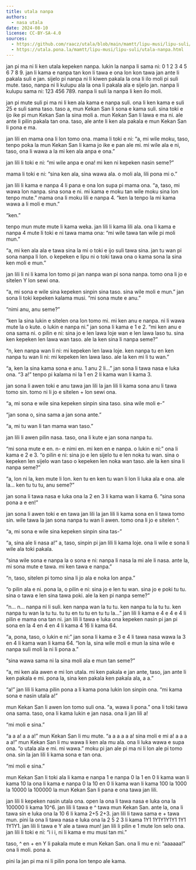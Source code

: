 ```yaml
---
title: utala nanpa
authors:
  - nasa utala
date: 2024-08-10
license: CC-BY-SA-4.0
sources:
  - https://github.com/raacz/utala/blob/main/mamtt/lipu-musi/lipu-suli/utala-nanpa.md
  - https://utala.pona.la/mamtt/lipu-musi/lipu-suli/utala-nanpa.html
---
```


jan pi ma ni li ken utala kepeken nanpa. lukin la nanpa li sama ni: 0 1 2 3 4 5 6 7 8 9. jan li kama e nanpa tan kon li tawa e ona lon kon tawa jan ante li pakala suli e jan. sijelo pi nanpa ni li kiwen pakala la ona li ilo moli pi suli mute. taso, nanpa ni li kulupu ala la ona li pakala ala e sijelo jan. nanpa li kulupu sama ni: 123 456 789. nanpa li suli la nanpa li ken ilo moli.

jan pi mute suli pi ma ni li ken ala kama e nanpa suli. ona li ken kama e suli 25 e suli sama taso. taso a, mun Kekan San li sona e kama suli. sina toki e ijo ike pi mun Kekan San la sina moli a. mun Kekan San li lawa e ma ni. ale ante li pilin pakala tan ona. taso, ale ante li ken ala pakala e mun Kekan San li pona e ma.

jan lili en mama ona li lon tomo ona. mama li toki e ni: “a, mi wile moku, taso, tenpo poka la mun Kekan San li kama jo ike e pan ale mi. mi wile ala e ni, taso, ona li wawa a la mi ken ala anpa e ona.”

jan lili li toki e ni: “mi wile anpa e ona! mi ken ni kepeken nasin seme?”

mama li toki e ni: “sina ken ala, sina wawa ala. o moli ala, lili pona mi o.”

jan lili li kama e nanpa 4 li pana e ona lon supa pi mama ona. “a, taso, mi wawa lon nanpa. sina sona e ni. mi kama e moku tan wile moku sina lon tenpo mute.” mama ona li moku lili e nanpa 4. “ken la tenpo la mi kama wawa a li moli e mun.”

“ken.”

tenpo mun mute mute li kama weka. jan lili li kama lili ala. ona li kama e nanpa 4 mute li toki e ni tawa mama ona: “mi wile tawa tan wile pi moli mun.”

“a, mi ken ala ala e tawa sina la mi o toki e ijo suli tawa sina. jan tu wan pi sona nanpa li lon. o kepeken e lipu ni o toki tawa ona o kama sona la sina ken moli e mun.”

jan lili li ni li kama lon tomo pi jan nanpa wan pi sona nanpa. tomo ona li jo e sitelen Y lon sewi ona.

“a, mi sona e wile sina kepeken sinpin sina taso. sina wile moli e mun.” jan sona li toki kepeken kalama musi. “mi sona mute e anu.”

“nimi anu, anu seme?”

“ken la sina lukin e sitelen ona lon tomo mi. mi ken anu e nanpa. ni li wawa mute la o kute. o lukin e nanpa ni.” jan sona li kama e 1 e 2. “mi ken anu e ona sama ni. o pilin e ni: sina jo e len lawa loje wan e len lawa laso tu. sina ken kepeken len lawa wan taso. ale la ken sina li nanpa seme?”

“n, ken nanpa wan li ni: mi kepeken len lawa loje. ken nanpa tu en ken nanpa tu wan li ni: mi kepeken len lawa laso. ale la ken mi li tu wan.”

“a, ken la sina kama sona e anu. 1 anu 2 li...” jan sona li tawa nasa e luka ona. “3 a!” tenpo pi kalama ni la 1 en 2 li kama wan li kama 3.

jan sona li awen toki e anu tawa jan lili la jan lili li kama sona anu li tawa tomo sin. tomo ni li jo e sitelen + lon sewi ona.

“a, mi sona e wile sina kepeken sinpin sina taso. sina wile moli e-”

“jan sona o, sina sama a jan sona ante.”

“a, mi tu wan li tan mama wan taso.”

jan lili li awen pilin nasa. taso, ona li kute e jan sona nanpa tu.

“mi sona mute e en. n- e nimi en. mi ken en e nanpa. o lukin e ni:” ona li kama e 2 e 3. “o pilin e ni: sina jo e len sijelo tu e len noka tu wan. sina o kepeken len sijelo wan taso o kepeken len noka wan taso. ale la ken sina li nanpa seme?”

“a, lon ni la, ken mute li lon. ken tu en ken tu wan li lon li luka ala e ona. ale la... ken tu tu tu, anu seme?”

jan sona li tawa nasa e luka ona la 2 en 3 li kama wan li kama 6. “sina sona pona a e en!”

jan sona li awen toki e en tawa jan lili la jan lili li kama sona en li tawa tomo sin. wile tawa la jan sona nanpa tu wan li awen. tomo ona li jo e sitelen ^.

“a, mi sona e wile sina kepeken sinpin sina tas-”

“a, sina ale li nasa a!” a, taso, sinpin pi jan lili li kama loje. ona li wile e sona li wile ala toki pakala.

“sina wile sona e nanpa la o sona e ni: nanpa li nasa la mi ale li nasa. ante la, mi sona mute e tawa. mi ken tawa e nanpa.”

“n, taso, sitelen pi tomo sina li jo ala e noka lon anpa.”

“o pilin ala e ni. pona la, o pilin e ni: sina jo e len tu wan. sina jo e poki tu tu. sina o tawa e len sina tawa poki. ale la ken pi nanpa seme?”

“n... n... nanpa ni li suli. ken nanpa wan la tu tu. ken nanpa tu la tu tu. ken nanpa tu wan la tu tu. tu tu en tu tu en tu tu la...” jan lili li kama e 4 e 4 e 4 li pilin e mama ona tan ni. jan lili li tawa e luka ona kepeken nasin pi jan pi sona en la 4 en 4 en 4 li kama 4 16 li kama 64.

“a, pona, taso, o lukin e ni:” jan sona li kama e 3 e 4 li tawa nasa wawa la 3 en 4 li kama wan li kama 64. “lon la, sina wile moli e mun la sina wile e nanpa suli moli la ni li pona a.”

“sina wawa sama ni la sina moli ala e mun tan seme?”

“a, mi ken ala awen e mi lon utala. mi ken pakala e jan ante, taso, jan ante li ken pakala e mi. pona la, sina ken pakala ken pakala ala, a a.”

“a!” jan lili li kama pilin pona a li kama pona lukin lon sinpin ona. “mi kama sona e nasin utala a!”

mun Kekan San li awen lon tomo suli ona. “a, wawa li pona.” ona li toki tawa ona sama. taso, ona li kama lukin e jan nasa. ona li jan lili a!

“mi moli e sina.”

“a a a! a a a!” mun Kekan San li mu mute. “a a a a a a! sina moli e mi a! a a a a a!” mun Kekan San li mu wawa li ken ala mu ala. ona li luka wawa e supa ona. “o utala ala e mi. mi wawa.” moku pi jan ale pi ma ni li lon ale pi tomo ona. sin la jan lili li kama sona e tan ona.

“mi moli e sina.”

mun Kekan San li toki ala li kama e nanpa 1 e nanpa 0 la 1 en 0 li kama wan li kama 10 la ona li kama e nanpa 0 la 10 en 0 li kama wan li kama 100 la 1000 la 10000 la 100000 la mun Kekan San li pana e ona tawa jan lili.

jan lili li kepeken nasin utala ona. open la ona li tawa nasa e luka ona la 100000 li kama 10^6. jan lili li tawa e ^ tawa mun Kekan San. ante la, ona li tawa sin e luka ona la 10 6 li kama 2+5 2+3. jan lili li tawa sama e + tawa mun. pini la ona li tawa nasa e luka ona la 2 5 2 3 li kama 1Y1 1Y1Y1Y1Y1 1Y1 1Y1Y1. jan lili li tawa e Y ale a tawa mun! jan lili li pilin e 1 mute lon selo ona. jan lili li toki e ni: “i i i, ni li kama e mu musi tan mi.”

taso, ^ en + en Y li pakala mute e mun Kekan San. ona li mu e ni: “aaaaaa!” ona li moli. pona a.

pini la jan pi ma ni li pilin pona lon tenpo ale kama.
